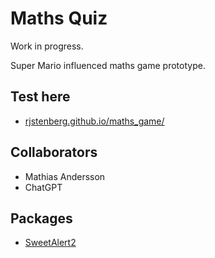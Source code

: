 # Maths Quiz
Work in progress.

Super Mario influenced maths game prototype.

## Test here
- [rjstenberg.github.io/maths_game/](https://rjstenberg.github.io/maths_game/)
  
## Collaborators
- Mathias Andersson
- ChatGPT

## Packages
- [SweetAlert2](https://sweetalert2.github.io/)

